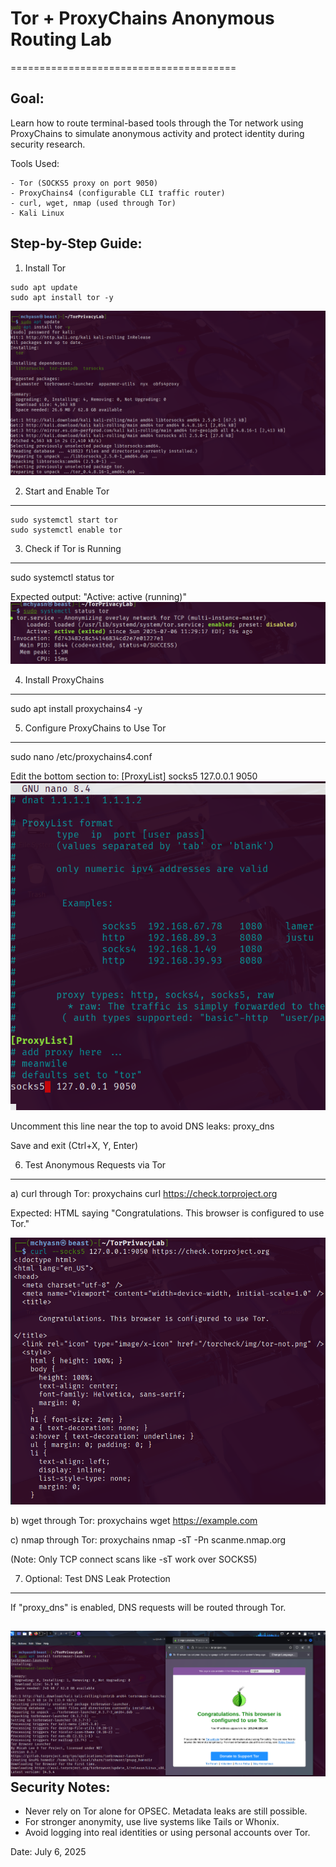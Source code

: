 # Tor + ProxyChains Anonymous Routing Lab
=======================================

Goal:
-----
Learn how to route terminal-based tools through the Tor network using ProxyChains
to simulate anonymous activity and protect identity during security research.

Tools Used:
```
- Tor (SOCKS5 proxy on port 9050)
- ProxyChains4 (configurable CLI traffic router)
- curl, wget, nmap (used through Tor)
- Kali Linux
```
Step-by-Step Guide:
-------------------

1. Install Tor
```
sudo apt update
sudo apt install tor -y
```
![Tor Network Setup](https://raw.githubusercontent.com/mchyasn/cyber-Projs-beginner-to-advanced/main/TorPrivacyLab/sc/1.png)

2. Start and Enable Tor
-----------------------
```
sudo systemctl start tor
sudo systemctl enable tor
```
3. Check if Tor is Running
--------------------------
sudo systemctl status tor

Expected output: "Active: active (running)"
![Tor Connection Established](https://raw.githubusercontent.com/mchyasn/cyber-Projs-beginner-to-advanced/main/TorPrivacyLab/sc/2.png)

4. Install ProxyChains
----------------------
sudo apt install proxychains4 -y

5. Configure ProxyChains to Use Tor
-----------------------------------
sudo nano /etc/proxychains4.conf

Edit the bottom section to:
[ProxyList]
socks5  127.0.0.1 9050
![Tor Privacy Verification](https://raw.githubusercontent.com/mchyasn/cyber-Projs-beginner-to-advanced/main/TorPrivacyLab/sc/5.png)

Uncomment this line near the top to avoid DNS leaks:
proxy_dns

Save and exit (Ctrl+X, Y, Enter)

6. Test Anonymous Requests via Tor
----------------------------------

a) curl through Tor:
proxychains curl https://check.torproject.org

Expected: HTML saying "Congratulations. This browser is configured to use Tor."

![Tor Network Test](https://raw.githubusercontent.com/mchyasn/cyber-Projs-beginner-to-advanced/main/TorPrivacyLab/sc/3.png)

b) wget through Tor:
proxychains wget https://example.com


c) nmap through Tor:
proxychains nmap -sT -Pn scanme.nmap.org

(Note: Only TCP connect scans like -sT work over SOCKS5)

7. Optional: Test DNS Leak Protection
-------------------------------------
If "proxy_dns" is enabled, DNS requests will be routed through Tor.

![Tor Anonymity Check](https://raw.githubusercontent.com/mchyasn/cyber-Projs-beginner-to-advanced/main/TorPrivacyLab/sc/4.png)
Security Notes:
---------------
- Never rely on Tor alone for OPSEC. Metadata leaks are still possible.
- For stronger anonymity, use live systems like Tails or Whonix.
- Avoid logging into real identities or using personal accounts over Tor.

Date: July 6, 2025
